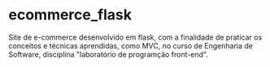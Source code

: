 # ecommerce_flask
Site de e-commerce desenvolvido em flask, com a finalidade de praticar os conceitos e técnicas aprendidas, como MVC, no curso de Engenharia de Software, disciplina "laboratório de programção front-end".

